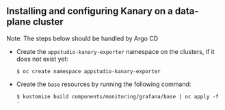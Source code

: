 
## Installing and configuring Kanary on a data-plane cluster

Note: The steps below should be handled by Argo CD

- Create the `appstudio-kanary-exporter` namespace on the clusters, if it does not exist yet:

    ```
    $ oc create namespace appstudio-kanary-exporter
    ```

- Create the `base` resources by running the following command:

    ```
    $ kustomize build components/monitoring/grafana/base | oc apply -f -   
    ```